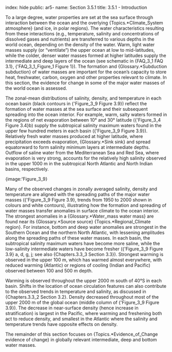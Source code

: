 index: hide
public: ar5-
name: Section 3.5.1
title: 3.5.1 - Introduction

To a large degree, water properties are set at the sea surface through interaction between the ocean and the overlying {Topics.*Climate_System atmosphere} (and ice, in polar regions). The water characteristics resulting from these interactions (e.g., temperature, salinity and concentrations of dissolved gases and nutrients) are transferred to various depths in the world ocean, depending on the density of the water. Warm, light water masses supply (or “ventilate”) the upper ocean at low to mid-latitudes, while the colder, denser water masses formed at higher latitudes supply the intermediate and deep layers of the ocean (see schematic in {FAQ_3_1 FAQ 3.1}, {'FAQ_3_1_Figure_1 Figure 1}). The formation and {Glossary.*Subduction subduction} of water masses are important for the ocean’s capacity to store heat, freshwater, carbon, oxygen and other properties relevant to climate. In this section, the evidence for change in some of the major water masses of the world ocean is assessed.

The zonal-mean distributions of salinity, density, and temperature in each ocean basin (black contours in {'Figure_3_9 Figure 3.9}) reflect the formation of water masses at the sea surface and their subsequent spreading into the ocean interior. For example, warm, salty waters formed in the regions of net evaporation between 10° and 30° latitude ({'Figure_3_4 Figure 3.4}b) supply the subtropical salinity maximum waters found in the upper few hundred meters in each basin ({'Figure_3_9 Figure 3.9}). Relatively fresh water masses produced at higher latitude, where precipitation exceeds evaporation, {Glossary.*Sink sink} and spread equatorward to form salinity minimum layers at intermediate depths. Outflow of saline water from the Mediterranean Sea and Red Sea, where evaporation is very strong, accounts for the relatively high salinity observed in the upper 1000 m in the subtropical North Atlantic and North Indian basins, respectively.

{image:'Figure_3_9}

Many of the observed changes in zonally averaged salinity, density and temperature are aligned with the spreading paths of the major water masses ({'Figure_3_9 Figure 3.9}, trends from 1950 to 2000 shown in colours and white contours), illustrating how the formation and spreading of water masses transfer anomalies in surface climate to the ocean interior. The strongest anomalies in a {Glossary.*Water_mass water mass} are found near its {Glossary.*Source source} {Topics.*Regional_Climate region}. For instance, bottom and deep water anomalies are strongest in the Southern Ocean and the northern North Atlantic, with lessening amplitudes along the spreading paths of these water masses. In each basin, the subtropical salinity maximum waters have become more saline, while the low-salinity intermediate waters have become fresher ({'Figure_3_9 Figure 3.9} a, d, g, j; see also {Chapters.3.3_3 Section 3.3}). Strongest warming is observed in the upper 100 m, which has warmed almost everywhere, with reduced warming (Atlantic) or regions of cooling (Indian and Pacific) observed between 100 and 500 m depth.

Warming is observed throughout the upper 2000 m south of 40°S in each basin. Shifts in the location of ocean circulation features can also contribute to the observed trends in temperature and salinity, as discussed in {Chapters.3.3_2 Section 3.2}. Density decreased throughout most of the upper 2000 m of the global ocean (middle column of {'Figure_3_9 Figure 3.9}). The decrease in near-surface density (hence increase in stratification) is largest in the Pacific, where warming and freshening both act to reduce density, and smallest in the Atlantic where the salinity and temperature trends have opposite effects on density.

The remainder of this section focuses on {Topics.*Evidence_of_Change evidence of change} in globally relevant intermediate, deep and bottom water masses.
